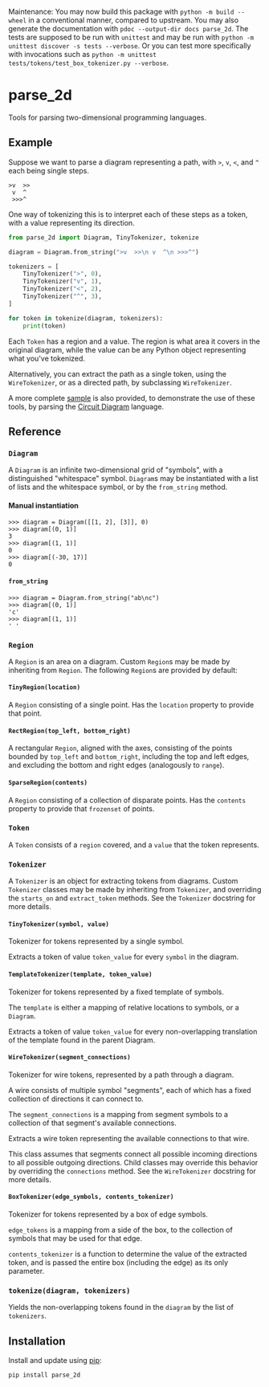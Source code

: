 Maintenance: You may now build this package with `python -m build --wheel` in a conventional manner, compared to upstream. You may also generate the documentation with `pdoc --output-dir docs parse_2d`. The tests are supposed to be run with `unittest` and may be run with `python -m unittest discover -s tests --verbose`. Or you can test more specifically with invocations such as `python -m unittest tests/tokens/test_box_tokenizer.py --verbose`.

# parse_2d

Tools for parsing two-dimensional programming languages.

## Example

Suppose we want to parse a diagram representing a path, with `>`, `v`, `<`, and `^` each being single steps.

```
>v  >>
 v  ^
 >>>^
```

One way of tokenizing this is to interpret each of these steps as a token, with a value representing its direction.

```python
from parse_2d import Diagram, TinyTokenizer, tokenize

diagram = Diagram.from_string(">v  >>\n v  ^\n >>>^")

tokenizers = [
    TinyTokenizer(">", 0),
    TinyTokenizer("v", 1),
    TinyTokenizer("<", 2),
    TinyTokenizer("^", 3),
]

for token in tokenize(diagram, tokenizers):
    print(token)
```

Each `Token` has a region and a value. The region is what area it covers in the original diagram, while the value can be any Python object representing what you've tokenized.

Alternatively, you can extract the path as a single token, using the `WireTokenizer`, or as a directed path, by subclassing `WireTokenizer`.

A more complete [sample](https://github.com/madman-bob/python-parse-2d/tree/master/samples/circuit_diagram) is also provided, to demonstrate the use of these tools, by parsing the [Circuit Diagram](https://esolangs.org/wiki/Circuit_Diagram) language.

## Reference

### `Diagram`

A `Diagram` is an infinite two-dimensional grid of "symbols", with a distinguished "whitespace" symbol. `Diagram`s may be instantiated with a list of lists and the whitespace symbol, or by the `from_string` method.

#### Manual instantiation

```pycon
>>> diagram = Diagram([[1, 2], [3]], 0)
>>> diagram[(0, 1)]
3
>>> diagram[(1, 1)]
0
>>> diagram[(-30, 17)]
0
```

#### `from_string`

```pycon
>>> diagram = Diagram.from_string("ab\nc")
>>> diagram[(0, 1)]
'c'
>>> diagram[(1, 1)]
' '
```

### `Region`

A `Region` is an area on a diagram. Custom `Region`s may be made by inheriting from `Region`. The following `Region`s are provided by default:

#### `TinyRegion(location)`

A `Region` consisting of a single point. Has the `location` property to provide that point.

#### `RectRegion(top_left, bottom_right)`

A rectangular `Region`, aligned with the axes, consisting of the points bounded by `top_left` and `bottom_right`, including the top and left edges, and excluding the bottom and right edges (analogously to `range`).

#### `SparseRegion(contents)`

A `Region` consisting of a collection of disparate points. Has the `contents` property to provide that `frozenset` of points.

### `Token`

A `Token` consists of a `region` covered, and a `value` that the token represents.

### `Tokenizer`

A `Tokenizer` is an object for extracting tokens from diagrams. Custom `Tokenizer` classes may be made by inheriting from `Tokenizer`, and overriding the `starts_on` and `extract_token` methods. See the `Tokenizer` docstring for more details.

#### `TinyTokenizer(symbol, value)`

Tokenizer for tokens represented by a single symbol.

Extracts a token of value `token_value` for every `symbol` in the diagram.

#### `TemplateTokenizer(template, token_value)`

Tokenizer for tokens represented by a fixed template of symbols.

The `template` is either a mapping of relative locations to symbols, or a `Diagram`.

Extracts a token of value `token_value` for every non-overlapping translation of the template found in the parent Diagram.

#### `WireTokenizer(segment_connections)`

Tokenizer for wire tokens, represented by a path through a diagram.

A wire consists of multiple symbol "segments", each of which has a fixed collection of directions it can connect to.

The `segment_connections` is a mapping from segment symbols to a collection of that segment's available connections.

Extracts a wire token representing the available connections to that wire.

This class assumes that segments connect all possible incoming directions to all possible outgoing directions. Child classes may override this behavior by overriding the `connections` method. See the `WireTokenizer` docstring for more details.

#### `BoxTokenizer(edge_symbols, contents_tokenizer)`

Tokenizer for tokens represented by a box of edge symbols.

`edge_tokens` is a mapping from a side of the box, to the collection of symbols that may be used for that edge.

`contents_tokenizer` is a function to determine the value of the extracted token, and is passed the entire box (including the edge) as its only parameter.

### `tokenize(diagram, tokenizers)`

Yields the non-overlapping tokens found in the `diagram` by the list of `tokenizers`.

## Installation

Install and update using [pip](https://pip.pypa.io/en/stable/):

```bash
pip install parse_2d
```
